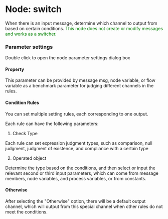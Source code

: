 Node: switch
==

When there is an input message, determine which channel to output from based on certain conditions. <font color="green">
This node does not create or modify messages and works as a switcher.</font>

### Parameter settings

Double click to open the node parameter settings dialog box

#### Property

This parameter can be provided by message msg, node variable, or flow variable as a benchmark parameter for judging
different channels in the rules.

#### Condition Rules

You can set multiple setting rules, each corresponding to one output.

Each rule can have the following parameters:

1. Check Type

Each rule can set expression judgment types, such as comparison, null judgment, judgment of existence, and compliance
with a certain type

2. Operated object

Determine the type based on the conditions, and then select or input the relevant second or third input parameters,
which can come from message members, node variables, and process variables, or from constants.

#### Otherwise

After selecting the "Otherwise" option, there will be a default output channel, which will output from this special
channel when other rules do not meet the conditions.

